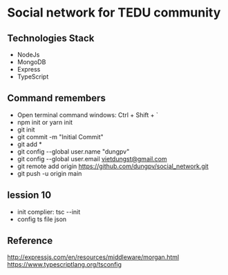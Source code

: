 # Social network for TEDU community

## Technologies Stack

- NodeJs
- MongoDB
- Express
- TypeScript

## Command remembers

- Open terminal command windows: Ctrl + Shift + `
- npm init or yarn init
- git init
- git commit -m "Initial Commit"
- git add \*
- git config --global user.name "dungpv"
- git config --global user.email vietdungst@gmail.com
- git remote add origin https://github.com/dungpv/social_network.git
- git push -u origin main

## lession 10

- init complier: tsc --init
- config ts file json

## Reference

http://expressjs.com/en/resources/middleware/morgan.html
https://www.typescriptlang.org/tsconfig
